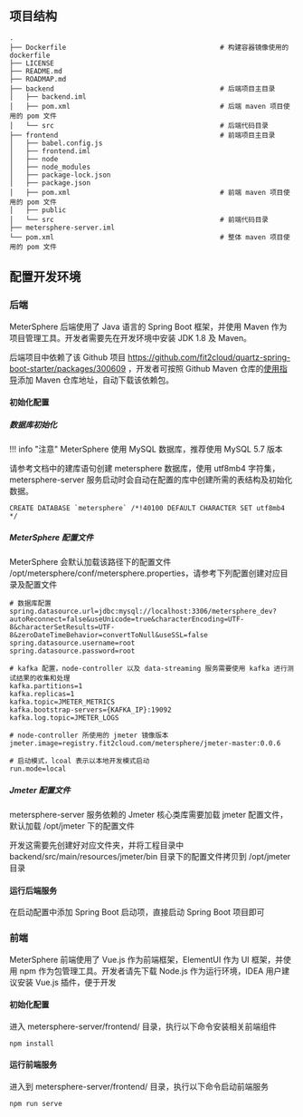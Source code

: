 ## 项目结构

```
.
├── Dockerfile                                      # 构建容器镜像使用的 dockerfile
├── LICENSE
├── README.md
├── ROADMAP.md
├── backend                                         # 后端项目主目录
│   ├── backend.iml
│   ├── pom.xml                                     # 后端 maven 项目使用的 pom 文件
│   └── src                                         # 后端代码目录
├── frontend                                        # 前端项目主目录
│   ├── babel.config.js
│   ├── frontend.iml
│   ├── node
│   ├── node_modules
│   ├── package-lock.json
│   ├── package.json
│   ├── pom.xml                                     # 前端 maven 项目使用的 pom 文件
│   ├── public
│   └── src                                         # 前端代码目录
├── metersphere-server.iml
└── pom.xml                                         # 整体 maven 项目使用的 pom 文件
```

## 配置开发环境

### 后端
MeterSphere 后端使用了 Java 语言的 Spring Boot 框架，并使用 Maven 作为项目管理工具。开发者需要先在开发环境中安装 JDK 1.8 及 Maven。

后端项目中依赖了该 Github 项目 https://github.com/fit2cloud/quartz-spring-boot-starter/packages/300609 ，开发者可按照 Github Maven 仓库的[使用指导](https://help.github.com/articles/configuring-apache-maven-for-use-with-github-package-registry/)添加 Maven 仓库地址，自动下载该依赖包。

#### 初始化配置

##### 数据库初始化

!!! info "注意"
    MeterSphere 使用 MySQL 数据库，推荐使用 MySQL 5.7 版本

请参考文档中的建库语句创建 metersphere 数据库，使用 utf8mb4 字符集，metersphere-server 服务启动时会自动在配置的库中创建所需的表结构及初始化数据。
```mysql
CREATE DATABASE `metersphere` /*!40100 DEFAULT CHARACTER SET utf8mb4 */
```

##### MeterSphere 配置文件
MeterSphere 会默认加载该路径下的配置文件 /opt/metersphere/conf/metersphere.properties，请参考下列配置创建对应目录及配置文件

```
# 数据库配置
spring.datasource.url=jdbc:mysql://localhost:3306/metersphere_dev?autoReconnect=false&useUnicode=true&characterEncoding=UTF-8&characterSetResults=UTF-8&zeroDateTimeBehavior=convertToNull&useSSL=false
spring.datasource.username=root
spring.datasource.password=root

# kafka 配置，node-controller 以及 data-streaming 服务需要使用 kafka 进行测试结果的收集和处理
kafka.partitions=1
kafka.replicas=1
kafka.topic=JMETER_METRICS
kafka.bootstrap-servers={KAFKA_IP}:19092
kafka.log.topic=JMETER_LOGS

# node-controller 所使用的 jmeter 镜像版本 
jmeter.image=registry.fit2cloud.com/metersphere/jmeter-master:0.0.6

# 启动模式，lcoal 表示以本地开发模式启动
run.mode=local
```

##### Jmeter 配置文件

metersphere-server 服务依赖的 Jmeter 核心类库需要加载 jmeter 配置文件，默认加载 /opt/jmeter 下的配置文件

开发这需要先创建好对应文件夹，并将工程目录中 backend/src/main/resources/jmeter/bin 目录下的配置文件拷贝到 /opt/jmeter 目录


#### 运行后端服务

在启动配置中添加 Spring Boot 启动项，直接启动 Spring Boot 项目即可

### 前端
MeterSphere 前端使用了 Vue.js 作为前端框架，ElementUI 作为 UI 框架，并使用 npm 作为包管理工具。开发者请先下载 Node.js 作为运行环境，IDEA 用户建议安装 Vue.js 插件，便于开发

#### 初始化配置
进入 metersphere-server/frontend/ 目录，执行以下命令安装相关前端组件
```
npm install
```

#### 运行前端服务
进入到 metersphere-server/frontend/ 目录，执行以下命令启动前端服务
```
npm run serve
```